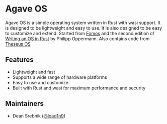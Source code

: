 # Agave OS

Agave OS is a simple operating system written in Rust with wasi support. It is designed to be lightweight and easy to use. It is also designed to be easy to customize and extend. Started from [Fomos](https://github.com/vinc/moro) and the second edition of
[Writing an OS in Rust](https://os.phil-opp.com/) by Philipp Oppermann. Also contains code from [Theseus OS](https://github.com/theseus-os/Theseus)

## Features

- Lightweight and fast
- Supports a wide range of hardware platforms
- Easy to use and customize
- Built with Rust and wasi for maximum performance and security

## Maintainers

- Dean Srebnik ([@load1n9](https://github.com/load1n9))
